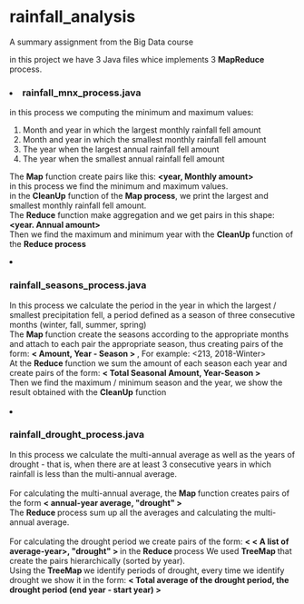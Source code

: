 # rainfall_analysis
A summary assignment from the Big Data course

in this project we have 3 Java files whice implements 3 <b>MapReduce</b> process.
<h3>
<li><b>rainfall_mnx_process.java</b> </li> </h3>
in this process we computing the minimum and maximum values:
<ol>
  <li>Month and year in which the largest monthly rainfall fell amount</li>
  <li>Month and year in which the smallest monthly rainfall fell amount</li>
  <li>The year when the largest annual rainfall fell amount</li>
  <li>The year when the smallest annual rainfall fell amount</li>
</ol>

The <b>Map</b> function create pairs like this: <b> <year, Monthly amount> </b> <br>
in this process we find the minimum and maximum values. <br>
in the <b>CleanUp</b> function of the <b>Map process</b>, we print the largest and smallest monthly rainfall fell amount.
<br>
The <b>Reduce</b> function make aggregation and we get pairs in this shape: <strong><year. Annual amount></strong> <br>
Then we find the maximum and minimum year with the <b>CleanUp</b> function of the <b>Reduce process</b>

<li><b><h3>rainfall_seasons_process.java</h3></b> </li>
In this process we calculate the period in the year in which the largest / smallest precipitation fell, a period defined as a season of three consecutive months (winter, fall, summer, spring)<br>
The <b> Map </b> function create the seasons according to the appropriate months and attach to each pair the appropriate season, thus creating pairs of the form: <b> < Amount, Year - Season > </b> , For example: <213, 2018-Winter>
<br>
At the <b> Reduce </b> function we sum the amount of each season each year and create pairs of the form: <b> < Total Seasonal Amount, Year-Season > </b> <br>
Then we find the maximum / minimum season and the year, we show the result obtained with the <b>CleanUp</b> function 
<br> <br>
<li><b><h3>rainfall_drought_process.java</h3></b> </li>
 In this process we calculate the multi-annual average as well as the years of drought - that is, when there are at least 3 consecutive years in which rainfall is less than the multi-annual average.<br> <br>
For calculating the multi-annual average, the <b> Map </b> function creates pairs of the form <b> < annual-year average, "drought" > </b>
  <br> The <b> Reduce </b> process sum up all the averages and calculating the multi-annual average.
<br><br>
For calculating the drought period we create pairs of the form: <b> < < A list of average-year>, "drought" > </b> in the <b> Reduce </b> process
We used <b> TreeMap </b> that create the pairs hierarchically (sorted by year). <br>
  Using the <b> TreeMap </b> we identify periods of drought, every time we identify drought we show it in the form:
  <b> < Total average of the drought period, the drought period (end year - start year) > </b>
